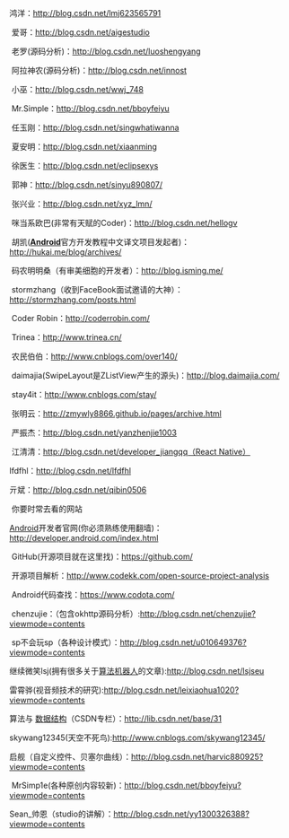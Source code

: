 鸿洋：<http://blog.csdn.net/lmj623565791> 

​    爱哥：<http://blog.csdn.net/aigestudio> 

​    老罗(源码分析)：<http://blog.csdn.net/luoshengyang> 

​    阿拉神农(源码分析)：<http://blog.csdn.net/innost>

​    小巫：<http://blog.csdn.net/wwj_748> 

​    Mr.Simple：<http://blog.csdn.net/bboyfeiyu> 

​    任玉刚：<http://blog.csdn.net/singwhatiwanna> 

​    夏安明：<http://blog.csdn.net/xiaanming> 

​    徐医生：<http://blog.csdn.net/eclipsexys> 

​    郭神：<http://blog.csdn.net/sinyu890807/> 

​    张兴业：<http://blog.csdn.net/xyz_lmn/> 

​    咪当系欧巴(非常有天赋的Coder)：<http://blog.csdn.net/hellogv>

 

​    胡凯([**Android**](http://lib.csdn.net/base/15)官方开发教程中文译文项目发起者)：<http://hukai.me/blog/archives/> 

​    码农明明桑（有审美细胞的开发者）：<http://blog.isming.me/>

​    stormzhang（收到FaceBook面试邀请的大神）：<http://stormzhang.com/posts.html> 

​    Coder Robin：<http://coderrobin.com/>

​    Trinea：<http://www.trinea.cn/> 

​    农民伯伯：<http://www.cnblogs.com/over140/> 

​    daimajia(SwipeLayout是ZListView产生的源头)：<http://blog.daimajia.com/> 

​    stay4it：<http://www.cnblogs.com/stay/>

​    张明云：<http://zmywly8866.github.io/pages/archive.html>

​    严振杰：<http://blog.csdn.net/yanzhenjie1003>

​    江清清：[http://blog.csdn.net/developer_jiangqq（React Native）](http://blog.csdn.net/developer_jiangqq)

   lfdfhl：<http://blog.csdn.net/lfdfhl>

   亓斌：<http://blog.csdn.net/qibin0506>



​    你要时常去看的网站

​    [ Android](http://lib.csdn.net/base/android)开发者官网(你必须熟练使用翻墙)：<http://developer.android.com/index.html> 

​    GitHub(开源项目就在这里找)：<https://github.com/> 

​    开源项目解析：<http://www.codekk.com/open-source-project-analysis> 

​    Android代码查找：<https://www.codota.com/> 

​    chenzujie：（包含okhttp源码分析）:<http://blog.csdn.net/chenzujie?viewmode=contents>

​    sp不会玩sp（各种设计模式）：<http://blog.csdn.net/u010649376?viewmode=contents>

   继续微笑lsj(拥有很多关于[算法](http://lib.csdn.net/base/datastructure)[机器人](http://lib.csdn.net/base/robot)的文章):<http://blog.csdn.net/lsjseu>

   雷霄骅(视音频技术的研究):<http://blog.csdn.net/leixiaohua1020?viewmode=contents>

   算法与 [ 数据结构](http://lib.csdn.net/base/datastructure)（CSDN专栏）：<http://lib.csdn.net/base/31>

   skywang12345(天空不死鸟):<http://www.cnblogs.com/skywang12345/>

   启舰（自定义控件、贝塞尔曲线）：<http://blog.csdn.net/harvic880925?viewmode=contents>

​     MrSimp1e(各种原创内容较新)：<http://blog.csdn.net/bboyfeiyu?viewmode=contents>

Sean_帅恩（studio的讲解）：<http://blog.csdn.net/yy1300326388?viewmode=contents>